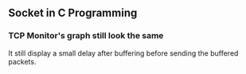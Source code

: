 ## Socket in C Programming


### TCP Monitor's graph still look the same
It still display a small delay after buffering before sending the buffered packets.
